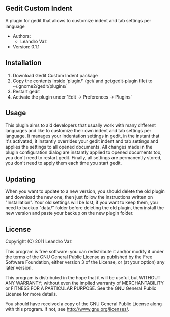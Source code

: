 Gedit Custom Indent
-------------------

A plugin for gedit that allows to customize indent and tab settings per language

* Authors:
  * Leandro Vaz
* Version: 0.1.1


Installation
------------

1. Download Gedit Custom Indent package
2. Copy the contents inside 'plugin/' (gci/ and gci.gedit-plugin file) to ~/.gnome2/gedit/plugins/
3. Restart gedit
4. Activate the plugin under 'Edit -> Preferences -> Plugins'


Usage
-----

This plugin aims to aid developers that usually work with many different languages and like to customize
their own indent and tab settings per language. It manages your indentation settings in gedit, in the instant
that it's activated, it instantly overrides your gedit indent and tab settings and applies the settings to all
opened documents. All changes made in the plugin configuration dialog are instantly applied to opened documents too, you
don't need to restart gedit. Finally, all settings are permanently stored, you don't need to apply them each time
you start gedit.


Updating
-------

When you want to update to a new version, you should delete the old plugin and download the new one, then just
follow the instructions written on "Installation". Your old settings will be lost, if you want to keep them, you need to
backup "data/" folder before deleting the old plugin, then install the new version and paste your backup on the new plugin folder.


License
-------

Copyright (C) 2011 Leandro Vaz

This program is free software: you can redistribute it and/or modify
it under the terms of the GNU General Public License as published by
the Free Software Foundation, either version 3 of the License, or
(at your option) any later version.

This program is distributed in the hope that it will be useful,
but WITHOUT ANY WARRANTY; without even the implied warranty of
MERCHANTABILITY or FITNESS FOR A PARTICULAR PURPOSE.  See the
GNU General Public License for more details.

You should have received a copy of the GNU General Public License
along with this program.  If not, see <http://www.gnu.org/licenses/>.
